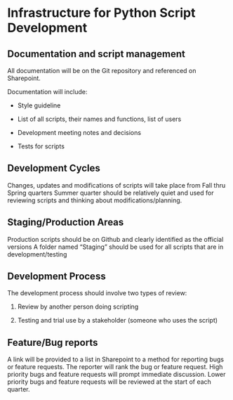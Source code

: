 # Infrastructure for Python Script Development

## Documentation and script management 

All documentation will be on the Git repository and referenced on Sharepoint. 

Documentation will include: 

- Style guideline 

- List of all scripts, their names and functions, list of users 

- Development meeting notes and decisions 

- Tests for scripts

## Development Cycles 
Changes, updates and modifications of scripts will take place from Fall thru Spring quarters 
Summer quarter should be relatively quiet and used for reviewing scripts and thinking about modifications/planning.  
 
## Staging/Production Areas 
  
Production scripts should be on Github and clearly identified as the official versions 
A folder named “Staging” should be used for all scripts that are in development/testing 
 
## Development Process
The development process should involve two types of review: 

1. Review by another person doing scripting 

2. Testing and trial use by a stakeholder (someone who uses the script) 
 
## Feature/Bug reports  

A link will be provided to a list in Sharepoint to a method for reporting bugs or feature requests. 
The reporter will rank the bug or feature request.  High priority bugs and feature requests will prompt immediate discussion. Lower priority bugs and feature requests will be reviewed at the start of each quarter.  
 
